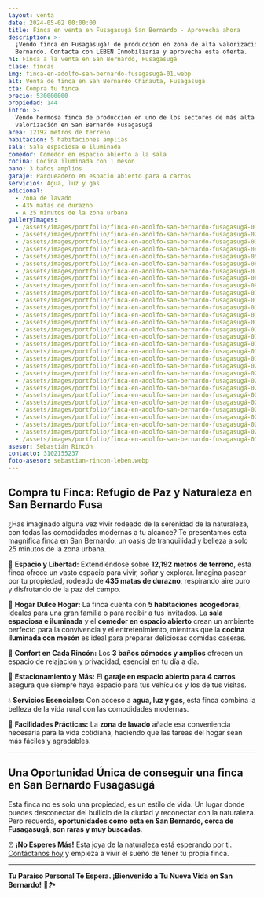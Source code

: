 ```yaml
---
layout: venta
date: 2024-05-02 00:00:00
title: Finca en venta en Fusagasugá San Bernardo - Aprovecha ahora
description: >-
  ¡Vendo finca en Fusagasugá! de producción en zona de alta valorización en San
  Bernardo. Contacta con LEBEN Inmobiliaria y aprovecha esta oferta.
h1: Finca a la venta en San Bernardo, Fusagasugá
clase: fincas
img: finca-en-adolfo-san-bernardo-fusagasugá-01.webp
alt: Venta de finca en San Bernardo Chinauta, Fusagasugá
cta: Compra tu finca
precio: 530000000
propiedad: 144
intro: >-
  Vendo hermosa finca de producción en uno de los sectores de más alta
  valorización en San Bernardo Fusagasugá
area: 12192 metros de terreno
habitacion: 5 habitaciones amplias
sala: Sala espaciosa e iluminada
comedor: Comedor en espacio abierto a la sala
cocina: Cocina iluminada con 1 mesón
bano: 3 baños amplios
garaje: Parqueadero en espacio abierto para 4 carros
servicios: Agua, luz y gas
adicional:
  - Zona de lavado
  - 435 matas de durazno
  - A 25 minutos de la zona urbana
galleryImages:
  - /assets/images/portfolio/finca-en-adolfo-san-bernardo-fusagasugá-01.webp
  - /assets/images/portfolio/finca-en-adolfo-san-bernardo-fusagasugá-02.webp
  - /assets/images/portfolio/finca-en-adolfo-san-bernardo-fusagasugá-03.webp
  - /assets/images/portfolio/finca-en-adolfo-san-bernardo-fusagasugá-04.webp
  - /assets/images/portfolio/finca-en-adolfo-san-bernardo-fusagasugá-05.webp
  - /assets/images/portfolio/finca-en-adolfo-san-bernardo-fusagasugá-06.webp
  - /assets/images/portfolio/finca-en-adolfo-san-bernardo-fusagasugá-07.webp
  - /assets/images/portfolio/finca-en-adolfo-san-bernardo-fusagasugá-08.webp
  - /assets/images/portfolio/finca-en-adolfo-san-bernardo-fusagasugá-09.webp
  - /assets/images/portfolio/finca-en-adolfo-san-bernardo-fusagasugá-010.webp
  - /assets/images/portfolio/finca-en-adolfo-san-bernardo-fusagasugá-011.webp
  - /assets/images/portfolio/finca-en-adolfo-san-bernardo-fusagasugá-012.webp
  - /assets/images/portfolio/finca-en-adolfo-san-bernardo-fusagasugá-013.webp
  - /assets/images/portfolio/finca-en-adolfo-san-bernardo-fusagasugá-014.webp
  - /assets/images/portfolio/finca-en-adolfo-san-bernardo-fusagasugá-015.webp
  - /assets/images/portfolio/finca-en-adolfo-san-bernardo-fusagasugá-016.webp
  - /assets/images/portfolio/finca-en-adolfo-san-bernardo-fusagasugá-017.webp
  - /assets/images/portfolio/finca-en-adolfo-san-bernardo-fusagasugá-018.webp
  - /assets/images/portfolio/finca-en-adolfo-san-bernardo-fusagasugá-019.webp
  - /assets/images/portfolio/finca-en-adolfo-san-bernardo-fusagasugá-020.webp
  - /assets/images/portfolio/finca-en-adolfo-san-bernardo-fusagasugá-021.webp
  - /assets/images/portfolio/finca-en-adolfo-san-bernardo-fusagasugá-022.webp
  - /assets/images/portfolio/finca-en-adolfo-san-bernardo-fusagasugá-023.webp
  - /assets/images/portfolio/finca-en-adolfo-san-bernardo-fusagasugá-024.webp
  - /assets/images/portfolio/finca-en-adolfo-san-bernardo-fusagasugá-025.webp
  - /assets/images/portfolio/finca-en-adolfo-san-bernardo-fusagasugá-026.webp
  - /assets/images/portfolio/finca-en-adolfo-san-bernardo-fusagasugá-027.webp
  - /assets/images/portfolio/finca-en-adolfo-san-bernardo-fusagasugá-028.webp
  - /assets/images/portfolio/finca-en-adolfo-san-bernardo-fusagasugá-029.webp
  - /assets/images/portfolio/finca-en-adolfo-san-bernardo-fusagasugá-030.webp
asesor: Sebastián Rincón
contacto: 3102155237
foto-asesor: sebastian-rincon-leben.webp
---
```

## Compra tu Finca: Refugio de Paz y Naturaleza en San Bernardo Fusa

¿Has imaginado alguna vez vivir rodeado de la serenidad de la naturaleza, con todas las comodidades modernas a tu alcance? Te presentamos esta magnífica finca en San Bernardo, un oasis de tranquilidad y belleza a solo 25 minutos de la zona urbana.

🌳 **Espacio y Libertad:** Extendiéndose sobre **12,192 metros de terreno**, esta finca ofrece un vasto espacio para vivir, soñar y explorar. Imagina pasear por tu propiedad, rodeado de **435 matas de durazno**, respirando aire puro y disfrutando de la paz del campo.

🏡 **Hogar Dulce Hogar:** La finca cuenta con **5 habitaciones acogedoras**, ideales para una gran familia o para recibir a tus invitados. La **sala espaciosa e iluminada** y el **comedor en espacio abierto** crean un ambiente perfecto para la convivencia y el entretenimiento, mientras que la **cocina iluminada con mesón** es ideal para preparar deliciosas comidas caseras.

🛁 **Confort en Cada Rincón:** Los **3 baños cómodos y amplios** ofrecen un espacio de relajación y privacidad, esencial en tu día a día.

🚗 **Estacionamiento y Más:** El **garaje en espacio abierto para 4 carros** asegura que siempre haya espacio para tus vehículos y los de tus visitas.

💧 **Servicios Esenciales:** Con acceso a **agua, luz y gas**, esta finca combina la belleza de la vida rural con las comodidades modernas.

🧺 **Facilidades Prácticas:** La **zona de lavado** añade esa conveniencia necesaria para la vida cotidiana, haciendo que las tareas del hogar sean más fáciles y agradables.

---

## Una Oportunidad Única de conseguir una finca en San Bernardo Fusagasugá

Esta finca no es solo una propiedad, es un estilo de vida. Un lugar donde puedes desconectar del bullicio de la ciudad y reconectar con la naturaleza. Pero recuerda, **oportunidades como esta en San Bernardo, cerca de Fusagasugá, son raras y muy buscadas**.

⏰ **¡No Esperes Más!** Esta joya de la naturaleza está esperando por ti. [Contáctanos hoy](https://wa.me/57<span%20data-cms-snippet-type=&quot;inline&quot;%20data-cms-snippet-id=&quot;be7d4a66-6f23-475e-91ac-1aab8316d7cb&quot;%20data-cms-snippet-data=&quot;eyJ0cmltX2xlZnQiOmZhbHNlLCJ0ZW1wbGF0ZSI6InBhZ2UuY29udGFjdG8iLCJ0cmltX3JpZ2h0IjpmYWxzZSwiX2hpZGRlbiI6dHJ1ZSwiX3NuaXBwZXRfdHlwZSI6Il9jY19qZWt5bGxfdGVtcGxhdGUiLCJfbWV0YSI6eyJ0cmltX2xlZnQiOnt9LCJ0ZW1wbGF0ZSI6eyJvcmlnaW5hbERhdGEiOlt7Il90eXBlIjoidGV4dCIsInRleHQiOiJwYWdlLmNvbnRhY3RvIn1dfSwidHJpbV9yaWdodCI6e319fQ==&quot;></span>) y empieza a vivir el sueño de tener tu propia finca.

---

**Tu Paraíso Personal Te Espera. ¡Bienvenido a Tu Nueva Vida en San Bernardo!** 🍑🏞️
